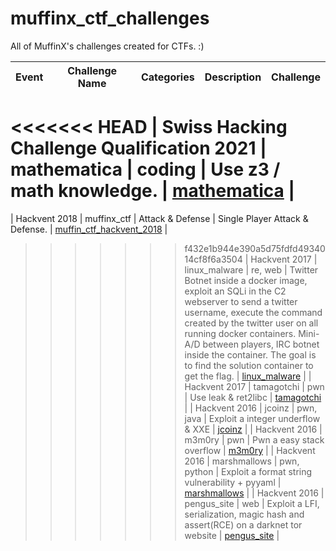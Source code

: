 # muffinx_ctf_challenges
All of MuffinX's challenges created for CTFs. :)


| Event  | Challenge Name  |  Categories  | Description  | Challenge  |
|---|---|---|---|---|
<<<<<<< HEAD
| Swiss Hacking Challenge Qualification 2021  | mathematica  | coding  | Use z3 / math knowledge.  | [mathematica](../../tree/main/shc_quali_2021/mathematica)  |
=======
| Hackvent 2018  | muffinx_ctf  | Attack & Defense  | Single Player Attack & Defense.  | [muffin_ctf_hackvent_2018](https://github.com/MuffinX/muffin_ctf_hackvent_2018)  |
>>>>>>> f432e1b944e390a5d75fdfd4934014cf8f6a3504
| Hackvent 2017  | linux_malware  | re, web  | Twitter Botnet inside a docker image, exploit an SQLi in the C2 webserver to send a twitter username, execute the command created by the twitter user on all running docker containers. Mini-A/D between players, IRC botnet inside the container. The goal is to find the solution container to get the flag. | [linux_malware](../../tree/main/hackvent_17/linux_malware)  |
| Hackvent 2017  | tamagotchi  | pwn  | Use leak & ret2libc  | [tamagotchi](../../tree/main/hackvent_17/tamagotchi)  |
| Hackvent 2016  | jcoinz  | pwn, java  | Exploit a integer underflow & XXE  | [jcoinz](../../tree/main/hackvent_16/jcoinz)  |
| Hackvent 2016  | m3m0ry  | pwn  | Pwn a easy stack overflow  | [m3m0ry](../../tree/main/hackvent_16/m3m0ry)   |
| Hackvent 2016  | marshmallows  | pwn, python | Exploit a format string vulnerability + pyyaml  |  [marshmallows](../../tree/main/hackvent_16/marshmallows) |
| Hackvent 2016  | pengus_site  | web  | Exploit a LFI, serialization, magic hash and assert(RCE) on a darknet tor website  |  [pengus_site](../../tree/main/hackvent_16/pengus_site) |
